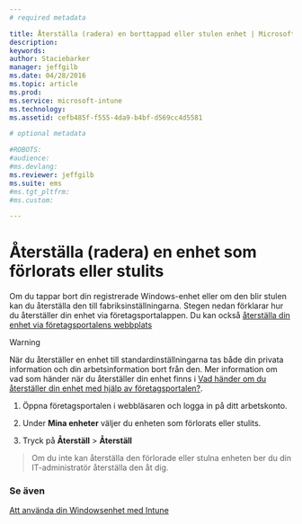 ```yaml
---
# required metadata

title: Återställa (radera) en borttappad eller stulen enhet | Microsoft Intune
description:
keywords:
author: Staciebarker
manager: jeffgilb
ms.date: 04/28/2016
ms.topic: article
ms.prod:
ms.service: microsoft-intune
ms.technology:
ms.assetid: cefb485f-f555-4da9-b4bf-d569cc4d5581

# optional metadata

#ROBOTS:
#audience:
#ms.devlang:
ms.reviewer: jeffgilb
ms.suite: ems
#ms.tgt_pltfrm:
#ms.custom:

---
```



# Återställa (radera) en enhet som förlorats eller stulits

Om du tappar bort din registrerade Windows-enhet eller om den blir stulen kan du återställa den till fabriksinställningarna. Stegen nedan förklarar hur du återställer din enhet via företagsportalappen. Du kan också [återställa din enhet via företagsportalens webbplats](reset-your-device-cpwebsite.md)


> [!WARNING]
> När du återställer en enhet till standardinställningarna tas både din privata information och din arbetsinformation bort från den. Mer information om vad som händer när du återställer din enhet finns i [Vad händer om du återställer din enhet med hjälp av företagsportalen?](what-happens-if-you-reset-your-device-using-the-company-portal-windows.md).

1.  Öppna företagsportalen i webbläsaren och logga in på ditt arbetskonto.

2.  Under **Mina enheter** väljer du enheten som förlorats eller stulits.

3.  Tryck på **Återställ** &gt; **Återställ**

> Om du inte kan återställa den förlorade eller stulna enheten ber du din IT-administratör återställa den åt dig.

### Se även
[Att använda din Windowsenhet med Intune](using-your-windows-device-with-intune.md)

<!--HONumber=May16_HO2-->



